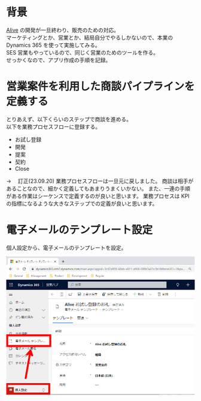 # 背景

[Alive](https://alivehub.net) の開発が一旦終わり、販売のための対応。  
マーケティングとか、営業とか、結局自分でやるしかないので、本業の Dynamics 365 を使って実施してみる。  
SES 営業もやっているので、同じく営業のためのツールを作る。  
せっかくなので、アプリ作成の手順を記録。

# 営業案件を利用した商談パイプラインを定義する

とりあえず、以下くらいのステップで商談を進める。  
以下を業務プロセスフローに登録する。

- お試し登録
- 開発
- 提案
- 契約
- Close

→ 　訂正(23.09.20)
業務プロセスフローは一旦元に戻しました。
商談は相手があることなので、細かく定義してもあまりうまくいかない。
また、一連の手順がある作業はシーケンスで定義するのが良いと思います。
業務プロセスは KPI の指標になるような大きなステップでの定義が良いと思います。

# 電子メールのテンプレート設定

個人設定から、電子メールのテンプレートを設定。

![60%](23/07/image-1.png)
